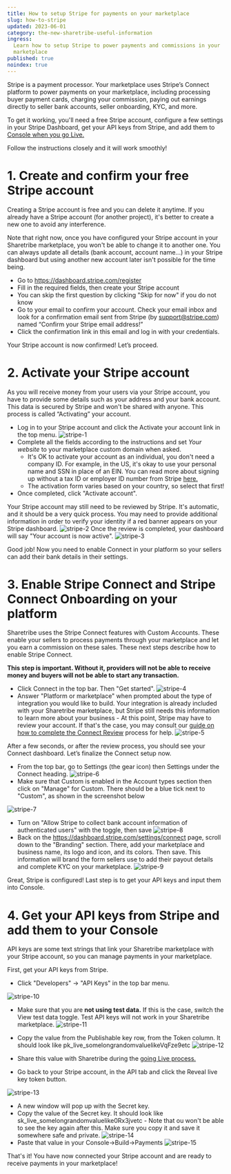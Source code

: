 ```yaml
---
title: How to setup Stripe for payments on your marketplace
slug: how-to-stripe
updated: 2023-06-01
category: the-new-sharetribe-useful-information
ingress:
  Learn how to setup Stripe to power payments and commissions in your
  marketplace
published: true
noindex: true
---
```


Stripe is a payment processor. Your marketplace uses Stripe’s Connect
platform to power payments on your marketplace, including processing
buyer payment cards, charging your commission, paying out earnings
directly to seller bank accounts, seller onboarding, KYC, and more.

To get it working, you'll need a free Stripe account, configure a few
settings in your Stripe Dashboard, get your API keys from Stripe, and
add them to [Console when you go Live.](GOINGLIVEARTICLE)

Follow the instructions closely and it will work smoothly!

# 1. Create and confirm your free Stripe account

Creating a Stripe account is free and you can delete it anytime. If you
already have a Stripe account (for another project), it's better to
create a new one to avoid any interference.

Note that right now, once you have configured your Stripe account in
your Sharetribe marketplace, you won't be able to change it to another
one. You can always update all details (bank account, account name...)
in your Stripe dashboard but using another new account later isn't
possible for the time being.

- Go to https://dashboard.stripe.com/register
- Fill in the required fields, then create your Stripe account
- You can skip the first question by clicking "Skip for now" if you do
  not know
- Go to your email to confirm your account. Check your email inbox and
  look for a confirmation email sent from Stripe (by support@stripe.com)
  named “Confirm your Stripe email address!”
- Click the confirmation link in this email and log in with your
  credentials.

Your Stripe account is now confirmed! Let’s proceed.

# 2. Activate your Stripe account

As you will receive money from your users via your Stripe account, you
have to provide some details such as your address and your bank account.
This data is secured by Stripe and won't be shared with anyone. This
process is called “Activating” your account.

- Log in to your Stripe account and click the Activate your account link
  in the top menu. ![stripe-1](./stripe-1.png)
- Complete all the fields according to the instructions and set _Your
  website_ to your marketplace custom domain when asked.
  - It's OK to activate your account as an individual, you don't need a
    company ID. For example, in the US, it's okay to use your personal
    name and SSN in place of an EIN. You can read more about signing up
    without a tax ID or employer ID number from Stripe
    [here.](https://support.stripe.com/questions/signing-up-for-a-us-stripe-account-without-a-tax-id-or-employer-id-number)
  - The activation form varies based on your country, so select that
    first!
- Once completed, click "Activate account".

Your Stripe account may still need to be reviewed by Stripe. It's
automatic, and it should be a very quick process. You may need to
provide additional information in order to verify your identity if a red
banner appears on your Stripe dashboard. ![stripe-2](./stripe-2.png)
Once the review is completed, your dashboard will say "Your account is
now active". ![stripe-3](./stripe-3.png)

Good job! Now you need to enable Connect in your platform so your
sellers can add their bank details in their settings.

# 3. Enable Stripe Connect and Stripe Connect Onboarding on your platform

Sharetribe uses the Stripe Connect features with Custom Accounts. These
enable your sellers to process payments through your marketplace and let
you earn a commission on these sales. These next steps describe how to
enable Stripe Connect.

**This step is important. Without it, providers will not be able to
receive money and buyers will not be able to start any transaction.**

- Click Connect in the top bar. Then "Get started".
  ![stripe-4](./stripe-4.png)
- Answer "Platform or marketplace" when prompted about the type of
  integration you would like to build. Your integration is already
  included with your Sharetribe marketplace, but Stripe still needs this
  information to learn more about your business - At this point, Stripe
  may have to review your account. If that's the case, you may consult
  our
  [guide on how to complete the Connect Review](https://www.sharetribe.com/docs/how-to/stripe-connect-platform-review/)
  process for help. ![stripe-5](./stripe-5.png)

After a few seconds, or after the review process, you should see your
Connect dashboard. Let’s finalize the Connect setup now.

- From the top bar, go to Settings (the gear icon) then Settings under
  the Connect heading. ![stripe-6](./stripe-6.png)
- Make sure that Custom is enabled in the Account types section then
  click on "Manage" for Custom. There should be a blue tick next to
  "Custom", as shown in the screenshot below

![stripe-7](./stripe-7.png)

- Turn on "Allow Stripe to collect bank account information of
  authenticated users" with the toggle, then save
  ![stripe-8](./stripe-8.png)
- Back on the https://dashboard.stripe.com/settings/connect page, scroll
  down to the "Branding" section. There, add your marketplace and
  business name, its logo and icon, and its colors. Then save. This
  information will brand the form sellers use to add their payout
  details and complete KYC on your marketplace.
  ![stripe-9](./stripe-9.png)

Great, Stripe is configured! Last step is to get your API keys and input
them into Console.

# 4. Get your API keys from Stripe and add them to your Console

API keys are some text strings that link your Sharetribe marketplace
with your Stripe account, so you can manage payments in your
marketplace.

First, get your API keys from Stripe.

- Click "Developers" → "API Keys" in the top bar menu.

![stripe-10](./stripe-10.png)

- Make sure that you are **not using test data.** If this is the case,
  switch the View test data toggle. Test API keys will not work in your
  Sharetribe marketplace. ![stripe-11](./stripe-11.png)

- Copy the value from the Publishable key row, from the Token column. It
  should look like pk_live_somelongrandomvaluelikeVqFze9etc
  ![stripe-12](./stripe-12.png)
- Share this value with Sharetribe during the
  [going Live process.](LINKTOGOINGLIVE)

- Go back to your Stripe account, in the API tab and click the Reveal
  live key token button.

![stripe-13](./stripe-13.png)

- A new window will pop up with the Secret key.
- Copy the value of the Secret key. It should look like
  sk_live_somelongrandomvaluelike0Rx3jvetc - Note that ou won't be able
  to see the key again after this. Make sure you copy it and save it
  somewhere safe and private. ![stripe-14](./stripe-14.png)
- Paste that value in your Console->Build->Payments
  ![stripe-15](./stripe-15.png)

That's it! You have now connected your Stripe account and are ready to
receive payments in your marketplace!
